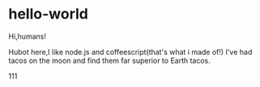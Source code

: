 # hello-world

Hi,humans!

Hubot here,I like node.js and coffeescript(that's what i made of!)
I've had tacos on the moon and find them far superior to Earth tacos.

111
